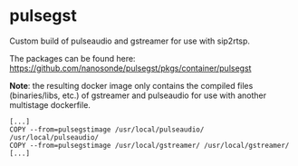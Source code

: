 # pulsegst
Custom build of pulseaudio and gstreamer for use with sip2rtsp.

The packages can be found here: https://github.com/nanosonde/pulsegst/pkgs/container/pulsegst

**Note**: the resulting docker image only contains the compiled files (binaries/libs, etc.) of gstreamer and pulseaudio for use with another multistage dockerfile.
```
[...]
COPY --from=pulsegstimage /usr/local/pulseaudio/ /usr/local/pulseaudio/
COPY --from=pulsegstimage /usr/local/gstreamer/ /usr/local/gstreamer/
[...]
```
